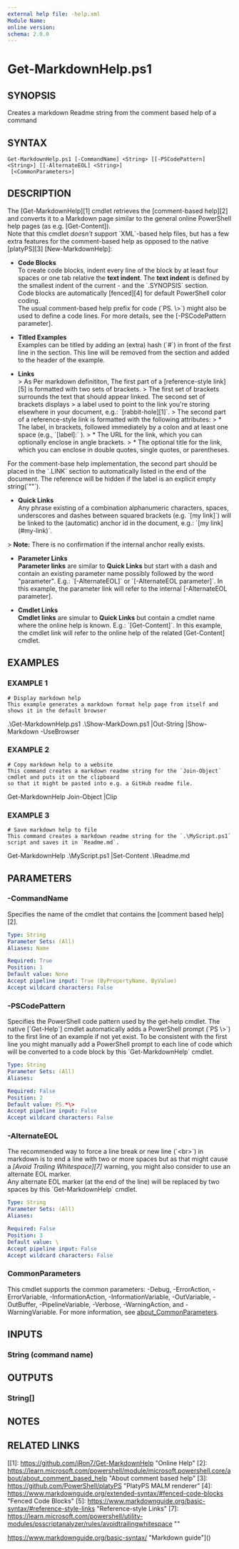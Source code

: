 ```yaml
---
external help file: -help.xml
Module Name:
online version:
schema: 2.0.0
---
```


# Get-MarkdownHelp.ps1

## SYNOPSIS
Creates a markdown Readme string from the comment based help of a command

## SYNTAX

```
Get-MarkdownHelp.ps1 [-CommandName] <String> [[-PSCodePattern] <String>] [[-AlternateEOL] <String>]
 [<CommonParameters>]
```

## DESCRIPTION
The \[Get-MarkdownHelp\]\[1\] cmdlet retrieves the \[comment-based help\]\[2\] and converts it to a Markdown page
similar to the general online PowerShell help pages (as e.g.
\[Get-Content\]).\
Note that this cmdlet *doesn't* support \`XML\`-based help files, but has a few extra features for the comment-based
help as opposed to the native \[platyPS\]\[3\] \[New-MarkdownHelp\]:

* **Code Blocks**\
To create code blocks, indent every line of the block by at least four spaces or one tab relative the **text indent**.
The **text indent** is defined by the smallest indent of the current - and the \`.SYNOPSIS\` section.\
Code blocks are automatically \[fenced\]\[4\] for default PowerShell color coding.\
The usual comment-based help prefix for code (\`PS.
\\\>\`) might also be used to define a code lines.
For more details, see the \[-PSCodePattern parameter\].

* **Titled Examples**\
Examples can be titled by adding an (extra) hash (\`#\`) in front of the first line in the section.
This line will be removed from the section and added to the header of the example.

* **Links**\
\> As Per markdown definititon, The first part of a \[reference-style link\]\[5\] is formatted with two sets of brackets.
\> The first set of brackets surrounds the text that should appear linked.
The second set of brackets displays
\> a label used to point to the link you're storing elsewhere in your document, e.g.: \`\[rabbit-hole\]\[1\]\`.
\> The second part of a reference-style link is formatted with the following attributes:
\> * The label, in brackets, followed immediately by a colon and at least one space (e.g., \`\[label\]:\` ).
\> * The URL for the link, which you can optionally enclose in angle brackets.
\> * The optional title for the link, which you can enclose in double quotes, single quotes, or parentheses.

For the comment-base help implementation, the second part should be placed in the \`.LINK\` section to automatically
listed in the end of the document.
The reference will be hidden if the label is an explicit empty string(\`""\`).

* **Quick Links**\
Any phrase existing of a combination alphanumeric characters, spaces, underscores and dashes between squared brackets
(e.g.
\`\[my link\]\`) will be linked to the (automatic) anchor id in the document, e.g.: \`\[my link\](#my-link)\`.

\> **Note:** There is no confirmation if the internal anchor really exists.

* **Parameter Links**\
**Parameter links** are similar to **Quick Links** but start with a dash and contain an existing parameter name possibly
followed by the word "parameter".
E.g.: \`\[-AlternateEOL\]\` or \`\[-AlternateEOL parameter\]\`.
In this example, the parameter link will refer to the internal \[-AlternateEOL parameter\].

* **Cmdlet Links**\
**Cmdlet links** are simular to **Quick Links** but contain a cmdlet name where the online help is known.
E.g.: \`\[Get-Content\]\`.
In this example, the cmdlet link will refer to the online help of the related \[Get-Content\] cmdlet.

## EXAMPLES

### EXAMPLE 1
```
# Display markdown help
This example generates a markdown format help page from itself and shows it in the default browser
```

.\Get-MarkdownHelp.ps1 .\Show-MarkDown.ps1 |Out-String |Show-Markdown -UseBrowser

### EXAMPLE 2
```
# Copy markdown help to a website
This command creates a markdown readme string for the `Join-Object` cmdlet and puts it on the clipboard
so that it might be pasted into e.g. a GitHub readme file.
```

Get-MarkdownHelp Join-Object |Clip

### EXAMPLE 3
```
# Save markdown help to file
This command creates a markdown readme string for the `.\MyScript.ps1` script and saves it in `Readme.md`.
```

Get-MarkdownHelp .\MyScript.ps1 |Set-Content .\Readme.md

## PARAMETERS

### -CommandName
Specifies the name of the cmdlet that contains the \[comment based help\]\[2\].

```yaml
Type: String
Parameter Sets: (All)
Aliases: Name

Required: True
Position: 1
Default value: None
Accept pipeline input: True (ByPropertyName, ByValue)
Accept wildcard characters: False
```

### -PSCodePattern
Specifies the PowerShell code pattern used by the get-help cmdlet.
The native \[\`Get-Help\`\] cmdlet automatically adds a PowerShell prompt (\`PS \\\>\`) to the first line of an example if not yet exist.
To be consistent with the first line you might manually add a PowerShell prompt to each line of code which will be converted to
a code block by this \`Get-MarkdownHelp\` cmdlet.

```yaml
Type: String
Parameter Sets: (All)
Aliases:

Required: False
Position: 2
Default value: PS.*\>
Accept pipeline input: False
Accept wildcard characters: False
```

### -AlternateEOL
The recommended way to force a line break or new line (\`\<br\>\`) in markdown is to end a line with two or more spaces but as that
might cause a _\[Avoid Trailing Whitespace\]\[7\]_ warning, you might also consider to use an alternate EOL marker.\
Any alternate EOL marker (at the end of the line) will be replaced by two spaces by this \`Get-MarkdownHelp\` cmdlet.

```yaml
Type: String
Parameter Sets: (All)
Aliases:

Required: False
Position: 3
Default value: \
Accept pipeline input: False
Accept wildcard characters: False
```

### CommonParameters
This cmdlet supports the common parameters: -Debug, -ErrorAction, -ErrorVariable, -InformationAction, -InformationVariable, -OutVariable, -OutBuffer, -PipelineVariable, -Verbose, -WarningAction, and -WarningVariable. For more information, see [about_CommonParameters](http://go.microsoft.com/fwlink/?LinkID=113216).

## INPUTS

### String (command name)
## OUTPUTS

### String[]
## NOTES

## RELATED LINKS

[[1]: https://github.com/iRon7/Get-MarkdownHelp "Online Help"
[2]: https://learn.microsoft.com/powershell/module/microsoft.powershell.core/about/about_comment_based_help "About comment based help"
[3]: https://github.com/PowerShell/platyPS "PlatyPS MALM renderer"
[4]: https://www.markdownguide.org/extended-syntax/#fenced-code-blocks "Fenced Code Blocks"
[5]: https://www.markdownguide.org/basic-syntax/#reference-style-links "Reference-style Links"
[7]: https://learn.microsoft.com/powershell/utility-modules/psscriptanalyzer/rules/avoidtrailingwhitespace ""

https://www.markdownguide.org/basic-syntax/ "Markdown guide"]()
